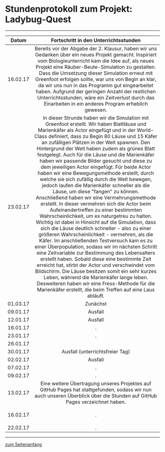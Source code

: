 <h1 style="color:Navy;"><a id="Übe">Stundenprotokoll zum Projekt: Ladybug-Quest</a></h1>

<hr>

<table>
<thead>
<tr>
<th>Datum</th>
<th align="center">Fortschritt in den Unterrichtsstunden</th>
</tr>
</thead>
<tbody>
<tr>
<td>16.02.17</td>
<td align="center">Bereits vor der Abgabe der 2. Klausur, haben wir uns Gedanken über ein neues Projekt gemacht. Inspiriert vom Biologieunterricht kam die Idee auf, als neues Projekt eine Räuber-Beute-Simulation zu gestalten. Dass die Umsetzung dieser Simulation erneut mit Greenfoot erfolgen sollte, war uns von Begin an klar, da wir uns nun in das Programm gut eingearbeitet haben. Aufgrund der geringen Anzahl der restlichen Unterrichtsstunden, wäre ein Zeitverlust durch das Einarbeiten in ein anderes Program erheblich gewesen.</td>
</tr>
<tr>
<td>23.02.17</td>
<td align="center">In dieser Strunde haben wir die Simulation mit Greenfoot erstellt. Wir haben Blattläuse und Marienkäfer als Actor eingefügt und in der World-Class definiert, dass zu Begin 80 Läuse und 15 Käfer an zufälligen Plätzen in der Welt spawnen. Den Hintergrund der Welt haben zudem als grünes Blatt festgelegt. Auch für die Läuse und die Marienkäfer haben wir passende Bilder gesucht und diese zu dem jeweiligen Actor eingefügt. Für beide Actor haben wir eine Bewegungsmethode erstellt, durch welche sie sich zufällig durch die Welt bewegen, jedoch laufen die Marienkäfer schneller als die Läuse, um diese "fangen" zu können. <br> Anschließend haben wir eine Vermehrungsmethode erstellt. In dieser vermehren sich die Actor beim Aufeinandertreffen zu einer bestimmten Wahrscheinlichkeit, um es naturgetreu zu halten. Wichtig ist dabei in Hinsicht auf die Simulation, dass sich die Läuse deutlich schneller - also zu einer größeren Wahrscheinlichkeit - vermehren, als die Käfer. Im anschließenden Testversuch kam es zu einer Überpopulation, sodass wir im nächsten Schritt eine Zeitvariable zur Bestimmung des Lebensalters erstellt haben. Sobald diese eine bestimmte Zeit erreicht hat, stirbt der Actor und verschwindet vom Bildschirm. Die Läuse besitzen somit ein sehr kurzes Leben, während die Marienkäfer lange leben. <br> Desweiteren haben wir eine Fress-Methode für die Marienkäfer erstellt, die beim Treffen auf eine Laus abläuft.</td>
</tr>
<tr>
<td>01.03.17</td>
<td align="center">Zunächst </td>
</tr>
<tr>
<td>09.01.17</td>
<td align="center">Ausfall</td>
</tr>
<tr>
<td>12.01.17</td>
<td align="center">Ausfall</td>
</tr>
<tr>
<td>16.01.17</td>
<td align="center">. </td>
</tr>
<tr>
<td>23.01.17</td>
<td align="center">.</td>
</tr>
<tr>
<td>26.01.17</td>
<td align="center"></td>
</tr>
<tr>
<td>30.01.17</td>
<td align="center">Ausfall (unterrichtsfreier Tag)</td>
</tr>
<tr>
<td>02.02.17</td>
<td align="center">Ausfall</td>
</tr>
<tr>
<td>07.02.17</td>
<td align="center">.</td>
</tr>
<tr>
<td>09.02.17</td>
<td align="center">.</td>
</tr>
<tr>
<td>13.02.17</td>
<td align="center">Eine weitere Übertragung unseres Projektes auf GitHub Pages hat stattgefunden, sodass wir nun auch unseren Überblick über die Stunden auf GitHub Pages verzeichnet haben.</td>
</tr>
<tr>
<td>16.02.17</td>
<td align="center"><p>.</p></td>
</tr>
<tr>
<td>22.02.17</td>
<td align="center">.</td>
</tr>
</tbody>
</table>

<hr>

<p style="color:CadetBlue;"><a href="#Übe">zum Seitenanfang</a></p>
